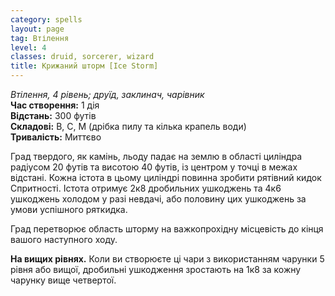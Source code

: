 ```yaml
---
category: spells
layout: page
tag: Втілення
level: 4
classes: druid, sorcerer, wizard
title: Крижаний шторм [Ice Storm]
---
```


_Втілення, 4 рівень; друїд, заклинач, чарівник_    
**Час створення:** 1 дія    
**Відстань:** 300 футів    
**Складові:** В, С, М (дрібка пилу та кілька крапель води)    
**Тривалість:** Миттєво    

Град твердого, як камінь, льоду падає на землю в області циліндра радіусом 20 футів та висотою 40 футів, із центром у точці в межах відстані. Кожна істота в цьому циліндрі повинна зробити рятівний кидок Спритності. Істота отримує 2к8 дробильних ушкоджень та 4к6 ушкоджень холодом у разі невдачі, або половину цих ушкоджень за умови успішного ряткидка.    

Град перетворює область шторму на важкопрохідну місцевість до кінця вашого наступного ходу.   

**На вищих рівнях.** Коли ви створюєте ці чари з використанням чарунки 5 рівня або вищої, дробильні ушкодження зростають на 1к8 за кожну чарунку вище четвертої. 
